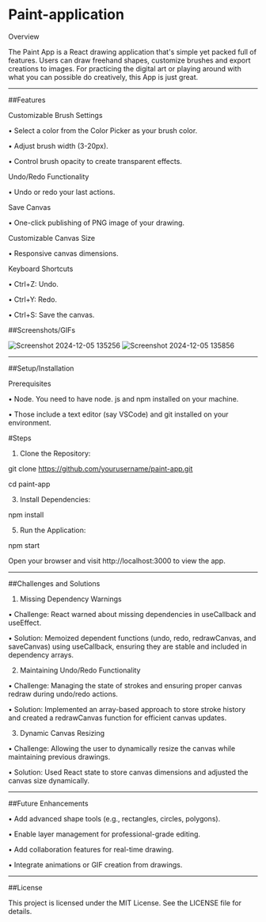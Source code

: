 # Paint-application

Overview

The Paint App is a React drawing application that's simple yet packed full of features. Users can draw freehand shapes, customize brushes and export creations to images. For practicing the digital art or playing around with what you can possible do creatively, this App is just great.
________________________________________
##Features

Customizable Brush Settings

  •	Select a color from the Color Picker as your brush color.
  
  •	Adjust brush width (3-20px).
  
  •	Control brush opacity to create transparent effects.
  
Undo/Redo Functionality

  •	Undo or redo your last actions.
  
Save Canvas

  •	One-click publishing of PNG image of your drawing.
  
Customizable Canvas Size

  •	Responsive canvas dimensions.
  
Keyboard Shortcuts

  •	Ctrl+Z: Undo.
  
  •	Ctrl+Y: Redo.
  
  •	Ctrl+S: Save the canvas.

##Screenshots/GIFs 

 ![Screenshot 2024-12-05 135256](https://github.com/user-attachments/assets/2fb1c7ac-eaeb-4118-8ae0-1cf2ee090040)
 ![Screenshot 2024-12-05 135856](https://github.com/user-attachments/assets/7e4d6758-c588-4c64-8ce1-8ecb6ac6472a)
_______________________________________
##Setup/Installation

Prerequisites

•	Node. You need to have node. js and npm installed on your machine.

•	Those include a text editor (say VSCode) and git installed on your environment.

#Steps

1.	Clone the Repository:
   
git clone https://github.com/yourusername/paint-app.git  

cd paint-app  

3.	Install Dependencies:
   
npm install  

5.	Run the Application:
   
npm start  

Open your browser and visit http://localhost:3000 to view the app.
________________________________________
##Challenges and Solutions

1. Missing Dependency Warnings
 
•	Challenge: React warned about missing dependencies in useCallback and useEffect.

•	Solution: Memoized dependent functions (undo, redo, redrawCanvas, and saveCanvas) using useCallback, ensuring they are stable and included in dependency arrays.

2. Maintaining Undo/Redo Functionality
   
•	Challenge: Managing the state of strokes and ensuring proper canvas redraw during undo/redo actions.

•	Solution: Implemented an array-based approach to store stroke history and created a redrawCanvas function for efficient canvas updates.

3. Dynamic Canvas Resizing
   
•	Challenge: Allowing the user to dynamically resize the canvas while maintaining previous drawings.

•	Solution: Used React state to store canvas dimensions and adjusted the canvas size dynamically.
________________________________________
##Future Enhancements

•	Add advanced shape tools (e.g., rectangles, circles, polygons).

•	Enable layer management for professional-grade editing.

•	Add collaboration features for real-time drawing.

•	Integrate animations or GIF creation from drawings.
________________________________________
##License

This project is licensed under the MIT License. See the LICENSE file for details.
